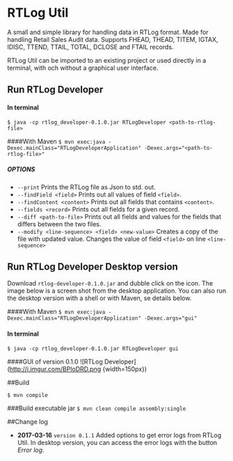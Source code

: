 

# RTLog Util
A small and simple library for handling data in RTLog format. Made for handling Retail Sales Audit data. Supports FHEAD, THEAD, TITEM, IGTAX, IDISC, TTEND, TTAIL, TOTAL, DCLOSE and FTAIL records.

RTLog Util can be imported to an existing project or used directly in a terminal, with och without a graphical user interface.

## Run RTLog Developer

#### In terminal
`$ java -cp rtlog_developer-0.1.0.jar RTLogDeveloper <path-to-rtlog-file>`

####With Maven
`$ mvn exec:java -Dexec.mainClass="RTLogDeveloperApplication" -Dexec.args="<path-to-rtlog-file>"`

##### OPTIONS

* `--print` Prints the RTLog file as Json to std. out.
* `--findField <field>` Prints out all values of field `<field>`.
* `--findContent <content>` Prints out all fields that contains `<content>`.
* `--fields <record>` Prints out all fields for a given record.
* `--diff <path-to-file>` Prints out all fields and values for the fields that differs between the two files.
* `--modify <line-sequence> <field> <new-value>` Creates a copy of the file with updated value. Changes the value of field `<field>` on line `<line-sequence>` 

## Run RTLog Developer Desktop version
Download `rtlog-developer-0.1.0.jar` and dubble click on the icon. The image below is a screen shot from the desktop application. You can also run the desktop version with a shell or with Maven, se details below.

####With Maven
`$ mvn exec:java -Dexec.mainClass="RTLogDeveloperApplication" -Dexec.args="gui"`

#### In terminal
`$ java -cp rtlog_developer-0.1.0.jar RTLogDeveloper gui`

####GUI of version 0.1.0
![RTLog Developer](http://i.imgur.com/BPloDRD.png  {width=150px})

##Build

`$ mvn compile`

###Build executable jar
`$ mvn clean compile assembly:single` 

##Change log

 * **2017-03-16** `version 0.1.1` Added options to get error logs from RTLog Util. In desktop version, you can access the error logs with the button _Error log_.
